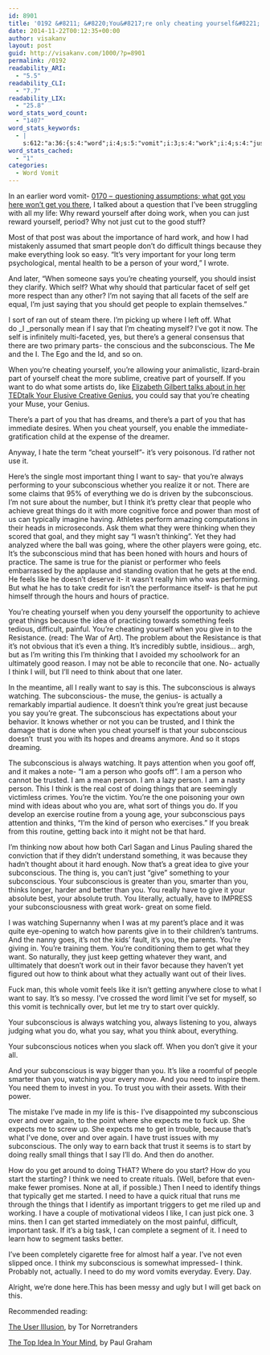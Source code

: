 ```yaml
---
id: 8901
title: '0192 &#8211; &#8220;You&#8217;re only cheating yourself&#8221;'
date: 2014-11-22T00:12:35+00:00
author: visakanv
layout: post
guid: http://visakanv.com/1000/?p=8901
permalink: /0192
readability_ARI:
  - "5.5"
readability_CLI:
  - "7.7"
readability_LIX:
  - "25.8"
word_stats_word_count:
  - "1407"
word_stats_keywords:
  - |
    s:612:"a:36:{s:4:"word";i:4;s:5:"vomit";i:3;s:4:"work";i:4;s:4:"just";i:7;s:4:"hard";i:3;s:6:"people";i:4;s:9:"difficult";i:3;s:6:"things";i:8;s:7:"because";i:6;s:9:"important";i:4;s:6:"person";i:7;s:8:"cheating";i:6;s:4:"self";i:4;s:7:"there's";i:3;s:12:"subconscious";i:19;s:4:"part";i:4;s:5:"cheat";i:4;s:4:"want";i:7;s:4:"like";i:5;s:6:"genius";i:3;s:5:"thing";i:3;s:5:"think";i:11;s:5:"great";i:7;s:8:"thinking";i:4;s:4:"mind";i:3;s:5:"hours";i:4;s:5:"feels";i:4;s:6:"really";i:4;s:4:"idea";i:3;s:4:"give";i:6;s:8:"actually";i:5;s:4:"need";i:8;s:8:"watching";i:5;s:5:"trust";i:4;s:5:"start";i:4;s:7:"expects";i:3;}";
word_stats_cached:
  - "1"
categories:
  - Word Vomit
---
```

In an earlier word vomit- [0170 –  questioning assumptions; what got you here won’t get you there](http://visakanv.com/1000/0170-questioning-assumptions-what-got-you-here-wont-get-you-there/ "0170 – questioning assumptions; what got you here won’t get you there"), I talked about a question that I&#8217;ve been struggling with all my life: Why reward yourself after doing work, when you can just reward yourself, period? Why not just cut to the good stuff?

Most of that post was about the importance of hard work, and how I had mistakenly assumed that smart people don&#8217;t do difficult things because they make everything look so easy. &#8220;It’s very important for your long term psychological, mental health to be a person of your word,&#8221; I wrote.

And later, &#8220;When someone says you’re cheating yourself, you should insist they clarify. Which self? What why should that particular facet of self get more respect than any other? I’m not saying that all facets of the self are equal, I’m just saying that you should get people to explain themselves.&#8221;

I sort of ran out of steam there. I&#8217;m picking up where I left off. What do _I _personally mean if I say that I&#8217;m cheating myself? I&#8217;ve got it now. The self is infinitely multi-faceted, yes, but there&#8217;s a general consensus that there are two primary parts- the conscious and the subconscious. The Me and the I. The Ego and the Id, and so on.

When you&#8217;re cheating yourself, you&#8217;re allowing your animalistic, lizard-brain part of yourself cheat the more sublime, creative part of yourself. If you want to do what some artists do, like [Elizabeth Gilbert talks about in her TEDtalk Your Elusive Creative Genius](http://www.ted.com/talks/elizabeth_gilbert_on_genius?language=en), you could say that you&#8217;re cheating your Muse, your Genius.

There&#8217;s a part of you that has dreams, and there&#8217;s a part of you that has immediate desires. When you cheat yourself, you enable the immediate-gratification child at the expense of the dreamer.

Anyway, I hate the term &#8220;cheat yourself&#8221;- it&#8217;s very poisonous. I&#8217;d rather not use it.

Here&#8217;s the single most important thing I want to say- that you&#8217;re always performing to your subconscious whether you realize it or not. There are some claims that 95% of everything we do is driven by the subconscious. I&#8217;m not sure about the number, but I think it&#8217;s pretty clear that people who achieve great things do it with more cognitive force and power than most of us can typically imagine having. Athletes perform amazing computations in their heads in microseconds. Ask them what they were thinking when they scored that goal, and they might say &#8220;I wasn&#8217;t thinking&#8221;. Yet they had analyzed where the ball was going, where the other players were going, etc. It&#8217;s the subconscious mind that has been honed with hours and hours of practice. The same is true for the pianist or performer who feels embarrassed by the applause and standing ovation that he gets at the end. He feels like he doesn&#8217;t deserve it- it wasn&#8217;t really him who was performing. But what he has to take credit for isn&#8217;t the performance itself- is that he put himself through the hours and hours of practice.

You&#8217;re cheating yourself when you deny yourself the opportunity to achieve great things because the idea of practicing towards something feels tedious, difficult, painful. You&#8217;re cheating yourself when you give in to the Resistance. (read: The War of Art). The problem about the Resistance is that it&#8217;s not obvious that it&#8217;s even a thing. It&#8217;s incredibly subtle, insidious&#8230; argh, but as I&#8217;m writing this I&#8217;m thinking that I avoided my schoolwork for an ultimately good reason. I may not be able to reconcile that one. No- actually I think I will, but I&#8217;ll need to think about that one later.

In the meantime, all I really want to say is this. The subconscious is always watching. The subconscious- the muse, the genius- is actually a remarkably impartial audience. It doesn&#8217;t think you&#8217;re great just because you say you&#8217;re great. The subconscious has expectations about your behavior. It knows whether or not you can be trusted, and I think the damage that is done when you cheat yourself is that your subconscious doesn&#8217;t  trust you with its hopes and dreams anymore. And so it stops dreaming.

The subconscious is always watching. It pays attention when you goof off, and it makes a note- &#8220;I am a person who goofs off&#8221;. I am a person who cannot be trusted. I am a mean person. I am a lazy person. I am a nasty person. This I think is the real cost of doing things that are seemingly victimless crimes. You&#8217;re the victim. You&#8217;re the one poisoning your own mind with ideas about who you are, what sort of things you do. If you develop an exercise routine from a young age, your subconscious pays attention and thinks, &#8220;I&#8217;m the kind of person who exercises.&#8221; If you break from this routine, getting back into it might not be that hard.

I&#8217;m thinking now about how both Carl Sagan and Linus Pauling shared the conviction that if they didn&#8217;t understand something, it was because they hadn&#8217;t thought about it hard enough. Now that&#8217;s a great idea to give your subconscious. The thing is, you can&#8217;t just &#8220;give&#8221; something to your subconscious. Your subconscious is greater than you, smarter than you, thinks longer, harder and better than you. You really have to give it your absolute best, your absolute truth. You literally, actually, have to IMPRESS your subconsciousness with great work- great on some field.

I was watching Supernanny when I was at my parent&#8217;s place and it was quite eye-opening to watch how parents give in to their children&#8217;s tantrums. And the nanny goes, it&#8217;s not the kids&#8217; fault, it&#8217;s you, the parents. You&#8217;re giving in. You&#8217;re training them. You&#8217;re conditioning them to get what they want. So naturally, they just keep getting whatever they want, and ulltimately that doesn&#8217;t work out in their favor because they haven&#8217;t yet figured out how to think about what they actually want out of their lives.

Fuck man, this whole vomit feels like it isn&#8217;t getting anywhere close to what I want to say. It&#8217;s so messy. I&#8217;ve crossed the word limit I&#8217;ve set for myself, so this vomit is technically over, but let me try to start over quickly.

Your subconscious is always watching you, always listening to you, always judging what you do, what you say, what you think about, everything.

Your subconscious notices when you slack off. When you don&#8217;t give it your all.

And your subconscious is way bigger than you. It&#8217;s like a roomful of people smarter than you, watching your every move. And you need to inspire them. You need them to invest in you. To trust you with their assets. With their power.

The mistake I&#8217;ve made in my life is this- I&#8217;ve disappointed my subconscious over and over again, to the point where she expects me to fuck up. She expects me to screw up. She expects me to get in trouble, because that&#8217;s what I&#8217;ve done, over and over again. I have trust issues with my subconscious. The only way to earn back that trust it seems is to start by doing really small things that I say I&#8217;ll do. And then do another.

How do you get around to doing THAT? Where do you start? How do you start the starting? I think we need to create rituals. (Well, before that even- make fewer promises. None at all, if possible.) Then I need to identify things that typically get me started. I need to have a quick ritual that runs me through the things that I identify as important triggers to get me riled up and working. I have a couple of motivational videos I like, I can just pick one. 3 mins. then I can get started immediately on the most painful, difficult, important task. If it&#8217;s a big task, I can complete a segment of it. I need to learn how to segment tasks better.

I&#8217;ve been completely cigarette free for almost half a year. I&#8217;ve not even slipped once. I think my subconscious is somewhat impressed- I think. Probably not, actually. I need to do my word vomits everyday. Every. Day.

Alright, we&#8217;re done here.This has been messy and ugly but I will get back on this.

Recommended reading:

[The User Illusion](http://www.nytimes.com/books/98/05/03/reviews/980503.03johnst.html), by Tor Norretranders

[The Top Idea In Your Mind](http://www.paulgraham.com/top.html), by Paul Graham
